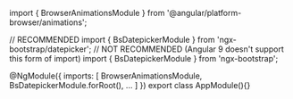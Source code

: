 import { BrowserAnimationsModule } from '@angular/platform-browser/animations';

// RECOMMENDED
import { BsDatepickerModule } from 'ngx-bootstrap/datepicker';
// NOT RECOMMENDED (Angular 9 doesn't support this form of import)
import { BsDatepickerModule } from 'ngx-bootstrap';

@NgModule({
  imports: [
    BrowserAnimationsModule,
    BsDatepickerModule.forRoot(),
    ...
  ]
})
export class AppModule(){}
